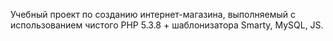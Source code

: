 Учебный проект по созданию интернет-магазина, выполняемый с использованием чистого PHP 5.3.8 + шаблонизатора Smarty, MySQL, JS.
